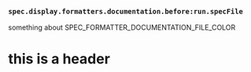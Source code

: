 ### `spec.display.formatters.documentation.before:run.specFile`

something about SPEC_FORMATTER_DOCUMENTATION_FILE_COLOR

# this is a header



